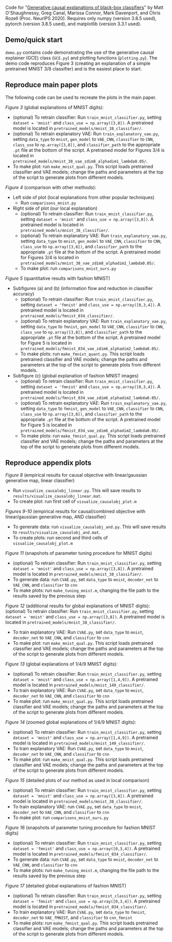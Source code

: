 Code for "[Generative causal explanations of black-box classifiers](https://arxiv.org/abs/2006.13913)" by Matt O'Shaughnessy, Greg Canal, Marissa Connor, Mark Davenport, and Chris Rozell (Proc. NeurIPS 2020). Requires only numpy (version 3.8.5 used), pytorch (version 3.8.5 used), and matplotlib (version 3.3.1 used).

## Demo/quick start
`demo.py` contains code demonstrating the use of the generative causal explainer (GCE) class (`GCE.py`) and plotting functions (`plotting.py`). The demo code reproduces Figure 3 (creating an explanation of a simple pretrained MNIST 3/8 classifier) and is the easiest place to start.

## Reproduce main paper plots
The following code can be used to recreate the plots in the main paper.

*Figure 3* (global explanations of MNIST digits):
- (optional) To retrain classifier: Run `train_mnist_classifier.py`, setting `dataset = 'mnist'` and `class_use = np.array([3,8])`. A pretrained model is located in `pretrained_models/mnist_38_classifier/`.
- (optional) To retrain explanatory VAE: Run `train_explanatory_vae.py`, setting `data_type` to `mnist`, `gen_model` to `VAE_CNN`, `classifier` to `CNN`, `class_use` to `np.array([3,8])`, and `classifier_path` to the appropriate `.pt` file at the bottom of the script. A pretrained model for Figures 3/4 is located in `pretrained_models/mnist_38_vae_zdim8_alphadim1_lambda0.05/`.
- To make plot: run `make_mnist_qual.py`. This script loads pretrained classifier and VAE models; change the paths and parameters at the top of the script to generate plots from different models.

*Figure 4* (comparison with other methods):
- Left side of plot (local explanations from other popular techniques)
   - Run `comparisons_mnist.py`
- Right side of plot (our local explanation)
   - (optional) To retrain classifier: Run `train_mnist_classifier.py`, setting `dataset = 'mnist'` and `class_use = np.array([3,8])`. A pretrained model is located in `pretrained_models/mnist_38_classifier/`.
   - (optional) To retrain explanatory VAE: Run `train_explanatory_vae.py`, setting `data_type` to `mnist`, `gen_model` to `VAE_CNN`, `classifier` to `CNN`, `class_use` to `np.array([3,8])`, and `classifier_path` to the appropriate `.pt` file at the bottom of the script. A pretrained model for Figures 3/4 is located in `pretrained_models/mnist_38_vae_zdim8_alphadim1_lambda0.05/`.
   - To make plot: run `comparisons_mnist_ours.py`

*Figure 5* (quantitative results with fashion MNIST)
 - Subfigures (a) and (b) (information flow and reduction in classifier accuracy)
   - (optional) To retrain classifier: Run `train_mnist_classifier.py`, setting `dataset = 'fmnist'` and `class_use = np.array([0,3,4])`. A pretrained model is located in `pretrained_models/fmnist_034_classifier/`.
   - (optional) To retrain explanatory VAE: Run `train_explanatory_vae.py`, setting `data_type` to `fmnist`, `gen_model` to `VAE_CNN`, `classifier` to `CNN`, `class_use` to `np.array([3,8])`, and `classifier_path` to the appropriate `.pt` file at the bottom of the script. A pretrained model for Figure 5 is located in `pretrained_models/fmnist_034_vae_zdim6_alphadim2_lambda0.05/`.
   - To make plots: run `make_fmnist_quant.py`. This script loads pretrained classifier and VAE models; change the paths and parameters at the top of the script to generate plots from different models.
 - Subfigure (c) (global explanation of fashion MNIST images)
   - (optional) To retrain classifier: Run `train_mnist_classifier.py`, setting `dataset = 'fmnist'` and `class_use = np.array([0,3,4])`. A pretrained model is located in `pretrained_models/fmnist_034_vae_zdim6_alphadim2_lambda0.05/`.
   - (optional) To retrain explanatory VAE: Run `train_explanatory_vae.py`, setting `data_type` to `fmnist`, `gen_model` to `VAE_CNN`, `classifier` to `CNN`, `class_use` to `np.array([3,8])`, and `classifier_path` to the appropriate `.pt` file at the bottom of the script. A pretrained model for Figure 5 is located in `pretrained_models/fmnist_034_vae_zdim6_alphadim2_lambda0.05/`.
   - To make plots: run `make_fmnist_qual.py`. This script loads pretrained classifier and VAE models; change the paths and parameters at the top of the script to generate plots from different models.
   
## Reproduce appendix plots

*Figure 8* (empirical results for causal objective with linear/gaussian generative map, linear classifier)
 - Run `visualize_causalobj_linear.py`. This will save results to `results/visualize_causalobj_linear.mat`.
 - To create plot: run first cell of `visualize_causalobj_plot.m`

*Figures 9-10* (empirical results for causal/combined objective with linear/gaussian generative map, AND classifier)
 - To generate data: run `visualize_causalobj_and.py`. This will save results to `results/visualize_causalobj_and.mat`.
 - To create plots: run second and third cells of `visualize_causalobj_plot.m`

*Figure 11* (snapshots of parameter tuning procedure for MNIST digits)
- (optional) To retrain classifier: Run `train_mnist_classifier.py`, setting `dataset = 'mnist'` and `class_use = np.array([3,8])`. A pretrained model is located in `pretrained_models/mnist_38_classifier/`.
- To generate data: run `CVAE.py`, set `data_type` to `mnist`, `decoder_net` to `VAE_CNN`, and `classifier` to `cnn`
- To make plots: run `make_tuning_mnist.m`, changing the file path to the results saved by the previous step

*Figure 12* (additional results for global explanations of MNIST digits):
(optional) To retrain classifier: Run `train_mnist_classifier.py`, setting `dataset = 'mnist'` and `class_use = np.array([3,8])`. A pretrained model is located in `pretrained_models/mnist_38_classifier/`.
- To train explanatory VAE: Run `CVAE.py`, set `data_type` to `mnist`, `decoder_net` to `VAE_CNN`, and `classifier` to `cnn`
- To make plot: run `make_mnist_qual.py`. This script loads pretrained classifier and VAE models; change the paths and parameters at the top of the script to generate plots from different models. 

*Figure 13* (global explanations of 1/4/9 MNIST digits):
- (optional) To retrain classifier: Run `train_mnist_classifier.py`, setting `dataset = 'mnist'` and `class_use = np.array([1,4,9])`. A pretrained model is located in `pretrained_models/mnist_149_classifier/`.
- To train explanatory VAE: Run `CVAE.py`, set `data_type` to `mnist`, `decoder_net` to `VAE_CNN`, and `classifier` to `cnn`
- To make plot: run `make_mnist_qual.py`. This script loads pretrained classifier and VAE models; change the paths and parameters at the top of the script to generate plots from different models. 

*Figure 14* (zoomed global explanations of 1/4/9 MNIST digits):
- (optional) To retrain classifier: Run `train_mnist_classifier.py`, setting `dataset = 'mnist'` and `class_use = np.array([1,4,9])`. A pretrained model is located in `pretrained_models/mnist_149_classifier/`.
- To train explanatory VAE: Run `CVAE.py`, set `data_type` to `mnist`, `decoder_net` to `VAE_CNN`, and `classifier` to `cnn`
- To make plot: run `make_mnist_qual.py`. This script loads pretrained classifier and VAE models; change the paths and parameters at the top of the script to generate plots from different models. 

*Figure 15* (detailed plots of our method as used in local comparison)
- (optional) To retrain classifier: Run `train_mnist_classifier.py`, setting `dataset = 'mnist'` and `class_use = np.array([3,8])`. A pretrained model is located in `pretrained_models/mnist_38_classifier/`.
- To train explanatory VAE: run `CVAE.py`, set `data_type` to `mnist`, `decoder_net` to `VAE_CNN`, and `classifier` to `cnn`
- To make plot: run `comparisons_mnist_ours.py`

*Figure 16* (snapshots of parameter tuning procedure for fashion MNIST digits)
- (optional) To retrain classifier: Run `train_mnist_classifier.py`, setting `dataset = 'fmnist'` and `class_use = np.array([0,3,4])`. A pretrained model is located in `pretrained_models/fmnist_034_classifier/`.
- To generate data: run `CVAE.py`, set `data_type` to `mnist`, `decoder_net` to `VAE_CNN`, and `classifier` to `cnn`
- To make plots: run `make_tuning_mnist.m`, changing the file path to the results saved by the previous step

*Figure 17* (detailed global explanations of fashion MNIST)
- (optional) To retrain classifier: Run `train_mnist_classifier.py`, setting `dataset = 'fmnist'` and `class_use = np.array([0,3,4])`. A pretrained model is located in `pretrained_models/fmnist_034_classifier/`.
- To train explanatory VAE: Run `CVAE.py`, set `data_type` to `fmnist`, `decoder_net` to `VAE_fMNIST`, and `classifier` to `cnn_fmnist`
- To make plots: run `make_fmnist_qual.py`. This script loads pretrained classifier and VAE models; change the paths and parameters at the top of the script to generate plots from different models.